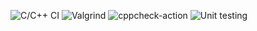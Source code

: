![C/C++ CI](https://github.com/99003184/calculator/workflows/C/C++%20CI/badge.svg)
![Valgrind](https://github.com/99003184/calculator/workflows/Valgrind/badge.svg)
![cppcheck-action](https://github.com/99003184/calculator/workflows/cppcheck-action/badge.svg)
![Unit testing](https://github.com/99003184/calculator/workflows/Unit%20testing/badge.svg)
